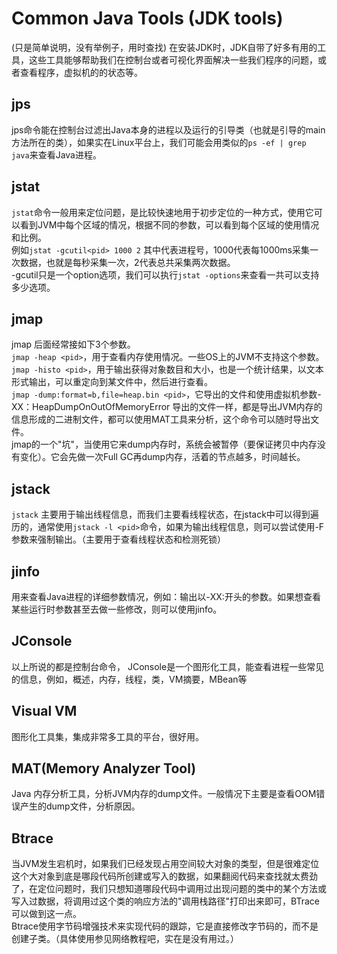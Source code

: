 # Common Java Tools (JDK tools) #
(只是简单说明，没有举例子，用时查找)
在安装JDK时，JDK自带了好多有用的工具，这些工具能够帮助我们在控制台或者可视化界面解决一些我们程序的问题，或者查看程序，虚拟机的的状态等。
## jps ##
jps命令能在控制台过滤出Java本身的进程以及运行的引导类（也就是引导的main方法所在的类），如果实在Linux平台上，我们可能会用类似的`ps -ef | grep java`来查看Java进程。  
## jstat ##
`jstat`命令一般用来定位问题，是比较快速地用于初步定位的一种方式，使用它可以看到JVM中每个区域的情况，根据不同的参数，可以看到每个区域的使用情况和比例。  
例如`jstat -gcutil<pid> 1000 2` 其中<pid>代表进程号，1000代表每1000ms采集一次数据，也就是每秒采集一次，2代表总共采集两次数据。  
-gcutil只是一个option选项，我们可以执行`jstat -options`来查看一共可以支持多少选项。  
## jmap ##
jmap 后面经常接如下3个参数。  
`jmap -heap <pid>`，用于查看内存使用情况。一些OS上的JVM不支持这个参数。  
`jmap -histo <pid>`，用于输出获得对象数目和大小，也是一个统计结果，以文本形式输出，可以重定向到某文件中，然后进行查看。  
`jmap -dump:format=b,file=heap.bin <pid>`，它导出的文件和使用虚拟机参数-XX：HeapDumpOnOutOfMemoryError 导出的文件一样，都是导出JVM内存的信息形成的二进制文件，都可以使用MAT工具来分析，这个命令可以随时导出文件。  
jmap的一个"坑"，当使用它来dump内存时，系统会被暂停（要保证拷贝中内存没有变化）。它会先做一次Full GC再dump内存，活着的节点越多，时间越长。  
## jstack ##
`jstack` 主要用于输出线程信息，而我们主要看线程状态，在jstack中可以得到遍历的，通常使用`jstack -l <pid>`命令，如果为输出线程信息，则可以尝试使用-F参数来强制输出。（主要用于查看线程状态和检测死锁）  
## jinfo ##
用来查看Java进程的详细参数情况，例如：输出以-XX:开头的参数。如果想查看某些运行时参数甚至去做一些修改，则可以使用jinfo。
## JConsole ##
以上所说的都是控制台命令， JConsole是一个图形化工具，能查看进程一些常见的信息，例如，概述，内存，线程，类，VM摘要，MBean等  
## Visual VM ##
图形化工具集，集成非常多工具的平台，很好用。
## MAT(Memory Analyzer Tool) ##
Java 内存分析工具，分析JVM内存的dump文件。一般情况下主要是查看OOM错误产生的dump文件，分析原因。  
## Btrace ##
当JVM发生宕机时，如果我们已经发现占用空间较大对象的类型，但是很难定位这个大对象到底是哪段代码所创建或写入的数据，如果翻阅代码来查找就太费劲了，在定位问题时，我们只想知道哪段代码中调用过出现问题的类中的某个方法或写入过数据，将调用过这个类的响应方法的"调用栈路径"打印出来即可，BTrace可以做到这一点。  
Btrace使用字节码增强技术来实现代码的跟踪，它是直接修改字节码的，而不是创建子类。（具体使用参见网络教程吧，实在是没有用过。）